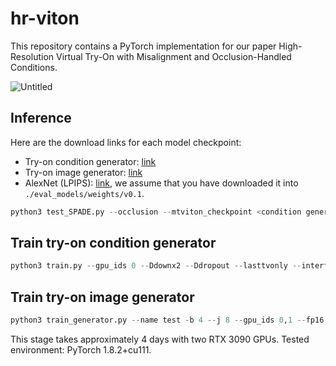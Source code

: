 # hr-viton
This repository contains a PyTorch implementation for our paper High-Resolution Virtual Try-On with Misalignment and Occlusion-Handled Conditions.

![Untitled](./figures/fig.png)

## Inference

Here are the download links for each model checkpoint:

- Try-on condition generator: [link](https://drive.google.com/file/d/1XJTCdRBOPVgVTmqzhVGFAgMm2NLkw5uQ/view?usp=sharing)
- Try-on image generator: [link](https://drive.google.com/file/d/1BkSA8UJo-6eOkKcXTFOHK80Esc4vBmVC/view?usp=sharing)
- AlexNet (LPIPS): [link](https://drive.google.com/file/d/1FF3BBSDIA3uavmAiuMH6YFCv09Lt8jUr/view?usp=sharing), we assume that you have downloaded it into `./eval_models/weights/v0.1`.

```python
python3 test_SPADE.py --occlusion --mtviton_checkpoint <condition generator ckpt> --fp16 --gpu_ids 0 --gen_checkpoint <image generator ckpt> --datasetting unpaired --dataroot __ --data_list __
```

## Train try-on condition generator

```python
python3 train.py --gpu_ids 0 --Ddownx2 --Ddropout --lasttvonly --interflowloss --occlusion --dataroot __ --test_dataroot __ 
```

## Train try-on image generator

```python
python3 train_generator.py --name test -b 4 --j 8 --gpu_ids 0,1 --fp16 --dataroot __ --test_dataroot __ --mtviton_checkpoint <condition generator ckpt path> --occlusion
```
This stage takes approximately 4 days with two RTX 3090 GPUs. Tested environment: PyTorch 1.8.2+cu111.
